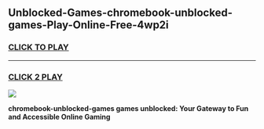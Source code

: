 
## Unblocked-Games-chromebook-unblocked-games-Play-Online-Free-4wp2i
<h3>
<a href="https://premium76.site?title=chromebook-unblocked-games&ref=26A">CLICK TO PLAY</a></h3>
<hr>

<h3>
<a href="https://premium76.site?title=chromebook-unblocked-games&ref=26A">CLICK 2 PLAY</a>
  
</h3>

<a href="https://premium76.site?title=chromebook-unblocked-games&ref=26A"><img src="https://clearcache.store/games.png"></a>


**chromebook-unblocked-games games unblocked: Your Gateway to Fun and Accessible Online Gaming**
